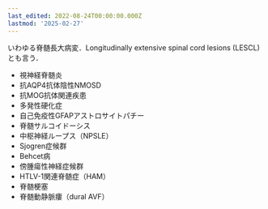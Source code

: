 ```yaml
---
last_edited: 2022-08-24T00:00:00.000Z
lastmod: '2025-02-27'
---
```





いわゆる脊髄長大病変．Longitudinally extensive spinal cord lesions (LESCL)とも言う．

  

- 視神経脊髄炎
- 抗AQP4抗体陰性NMOSD
- 抗MOG抗体関連疾患
- 多発性硬化症
- 自己免疫性GFAPアストロサイトパチー
- 脊髄サルコイドーシス
- 中枢神経ループス（NPSLE）
- Sjogren症候群
- Behcet病
- 傍腫瘍性神経症候群
- HTLV-1関連脊髄症（HAM）
- 脊髄梗塞
- 脊髄動静脈瘻（dural AVF）
